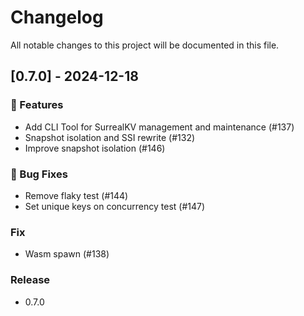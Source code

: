 # Changelog

All notable changes to this project will be documented in this file.

## [0.7.0] - 2024-12-18

### 🚀 Features

- Add CLI Tool for SurrealKV management and maintenance (#137)
- Snapshot isolation and SSI rewrite (#132)
- Improve snapshot isolation (#146)

### 🐛 Bug Fixes

- Remove flaky test (#144)
- Set unique keys on concurrency test (#147)

### Fix

- Wasm spawn  (#138)

### Release

- 0.7.0

<!-- generated by git-cliff -->
